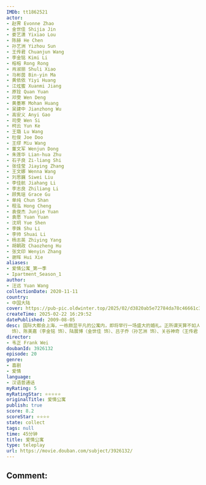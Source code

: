 ```yaml
---
IMDb: tt1862521
actor:
- 赵霁 Evonne Zhao
- 金世佳 Shijia Jin
- 娄艺潇 Yixiao Lou
- 陈赫 He Chen
- 孙艺洲 Yizhou Sun
- 王传君 Chuanjun Wang
- 李金铭 Kimi Li
- 榕榕 Rong Rong
- 肖淑丽 Shuli Xiao
- 马彬茵 Bin-yin Ma
- 黄依依 Yiyi Huang
- 江炫蜜 Xuanmi Jiang
- 原铨 Quan Yuan
- 邓雯 Wen Deng
- 黄墨寒 Mohan Huang
- 吴建中 Jianzhong Wu
- 高安义 Anyi Gao
- 司雯 Wen Si
- 柯云 Yun Ke
- 王璐 Lu Wang
- 杜俊 Joe Doo
- 王缪 Miu Wang
- 董文军 Wenjun Dong
- 朱莲华 Lian-hua Zhu
- 石子良 Zi-liang Shi
- 张佳莹 Jiaying Zhang
- 王文娜 Wenna Wang
- 刘思巍 Siwei Liu
- 李佳航 Jiahang Li
- 李志良 Zhiliang Li
- 顾隽瑶 Grace Gu
- 单纯 Chun Shan
- 程泓 Hong Cheng
- 袁俊杰 Junjie Yuan
- 袁愿 Yuan Yuan
- 沈玥 Yue Shen
- 李姝 Shu Li
- 李帅 Shuai Li
- 杨志英 Zhiying Yang
- 胡朝政 Chaozheng Hu
- 张文印 Wenyin Zhang
- 谢晖 Hui Xie
aliases:
- 爱情公寓_第一季
- Ipartment_Season_1
author:
- 汪远 Yuan Wang
collectionDate: 2020-11-11
country:
- 中国大陆
cover: https://pub-pic.oldwinter.top/2025/02/d3820ab5e72784da78c46661c33d9d88.png
createTime: 2025-02-22 16:29:52
datePublished: 2009-08-05
desc: 国际大都会上海，一栋颇显平凡的公寓内，即将举行一场盛大的婚礼。正所谓天算不如人算，虽然此前经过周密准备，但是几名爱恨纠葛的孽侣乱入，以及各种意想不到的状况，令婚礼朝着难以预见的方向发展。在此之后，公寓正式更名“爱情公寓”，顺理成章迎来了7个来自五湖四海、从事不同职业并且性格各异的青年男女，林宛瑜（赵霁
  饰）、陈美嘉（李金铭 饰）、陆展博（金世佳 饰）、吕子乔（孙艺洲 饰）、关谷神奇（王传君 饰）、胡一菲（娄艺潇 饰）和曾小贤（陈赫 饰）。 在接下来的日子里，这几位新新人类恋爱吵架、插科打诨，度过了一个个喧嚣又难忘的日子。爱情的萌芽也在他们的心中蓬勃生长……
director:
- 韦正 Frank Wei
doubanId: 3926132
episode: 20
genre:
- 喜剧
- 爱情
language:
- 汉语普通话
myRating: 5
myRatingStar: ⭐⭐⭐⭐⭐
originalTitle: 爱情公寓
publish: true
score: 8.2
scoreStar: ⭐⭐⭐⭐
state: collect
tags: null
time: 45分钟
title: 爱情公寓
type: teleplay
url: https://movie.douban.com/subject/3926132/
---
```

Comment: 
---